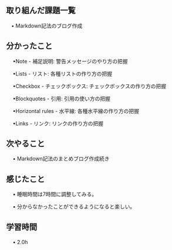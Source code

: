 ## 取り組んだ課題一覧
   
 　• Markdown記法のブログ作成

## 分かったこと

　 •Note - 補足説明: 警告メッセージのやり方の把握

　 •Lists - リスト: 各種リストの作り方の把握

　 •Checkbox - チェックボックス: チェックボックスの作り方の把握

　 •Blockquotes - 引用: 引用の使い方の把握

　 •Horizontal rules - 水平線: 各種水平線の作り方の把握

　 •Links - リンク: リンクの作り方の把握

## 次やること　

　 • Markdown記法のまとめブログ作成続き

## 感じたこと

　 • 睡眠時間は7時間に調整してみる。

　 • 分からなかったことができるようになると楽しい。

## 学習時間

　 • 2.0h